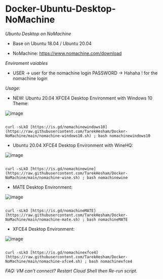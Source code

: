 # Docker-Ubuntu-Desktop-NoMachine
*Ubuntu Desktop on NoMachine*

- Base on Ubuntu 18.04 / Ubuntu 20.04

- NoMachine: https://www.nomachine.com/download

*Enviroment vaiables*

- USER -> user for the nomachine login PASSWORD -> Hahaha ! for the nomachine login

*Usage:*

- NEW: Ubuntu 20.04 XFCE4 Desktop Environment with Windows 10 Theme:

![image](https://user-images.githubusercontent.com/58414694/149808540-5cfe38ee-a88b-4e8b-a1e9-2a5a1fda7f1d.png)

 ```console  

curl -sLkO [https://is.gd/nomachinewindows10](https://raw.githubusercontent.com/TarekHesham/Docker-NoMachine/main/nomachine-windows10.sh) ; bash nomachinewindows10

 ```


- Ubuntu 20.04 XFCE4 Desktop Environment with WineHQ:

![image](https://user-images.githubusercontent.com/58414694/149620450-4558489e-f00e-4035-8ccd-4ca231f900a4.png)

 ```console  

curl -sLkO [https://is.gd/nomachinewine](https://raw.githubusercontent.com/TarekHesham/Docker-NoMachine/main/nomachine-wine.sh) ; bash nomachinewine

 ```

- MATE Desktop Environment:

![image](https://user-images.githubusercontent.com/58414694/149459685-27d51920-4616-4b3e-94de-2982f78f9295.png)

 ```console  

curl -sLkO [https://is.gd/nomachineMATE](https://raw.githubusercontent.com/TarekHesham/Docker-NoMachine/main/nomachine-mate.sh) ; bash nomachineMATE

 ```
- XFCE4 Desktop Environment:

![image](https://user-images.githubusercontent.com/58414694/149454910-33dd1c5b-bbbd-4cc8-b9b7-5b7331723034.png)

 ```console  
 
curl -sLkO [https://is.gd/nomachinexfce4](https://raw.githubusercontent.com/TarekHesham/Docker-NoMachine/main/nomachine-xfce4.sh) ; bash nomachinexfce4

 ```
*FAQ: VM can't connect? Restart Cloud Shell then Re-run script.*

